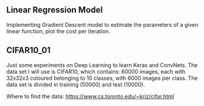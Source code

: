 ## Linear Regression Model
Implementing Gradient Descent model to estimate the parameters of a given linear function, plot the cost per iteration.

## CIFAR10_01
Just some experiments on Deep Learning to learn Keras and ConvNets. The data set I will use is CIFAR10, which contains:
60000 images, each with 32x32x3 coloured belonging to 10 classes, with 6000 images per class. The data set is divided in training (50000) and test (10000).


Where to find the data:
https://www.cs.toronto.edu/~kriz/cifar.html

